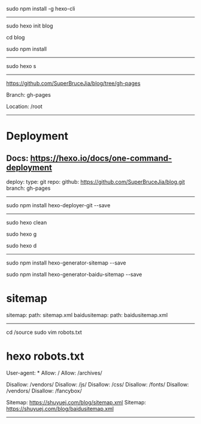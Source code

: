 sudo npm install -g hexo-cli

----------------------------------

sudo hexo init blog

cd blog

sudo npm install

----------------------------------

sudo hexo s

----------------------------------

https://github.com/SuperBruceJia/blog/tree/gh-pages

Branch: gh-pages

Location: /root

----------------------------------

# Deployment
## Docs: https://hexo.io/docs/one-command-deployment
deploy:
  type: git
  repo:
    github: https://github.com/SuperBruceJia/blog.git
  branch: gh-pages

----------------------------------

sudo npm install hexo-deployer-git --save

----------------------------------

sudo hexo clean

sudo hexo g

sudo hexo d

----------------------------------

sudo npm install hexo-generator-sitemap --save

sudo npm install hexo-generator-baidu-sitemap --save

# sitemap
sitemap:
  path: sitemap.xml
baidusitemap:
  path: baidusitemap.xml

----------------------------------

cd /source 
sudo vim robots.txt

# hexo robots.txt
User-agent: *
Allow: /
Allow: /archives/

Disallow: /vendors/
Disallow: /js/
Disallow: /css/
Disallow: /fonts/
Disallow: /vendors/
Disallow: /fancybox/

Sitemap: https://shuyuej.com/blog/sitemap.xml
Sitemap: https://shuyuej.com/blog/baidusitemap.xml

----------------------------------


